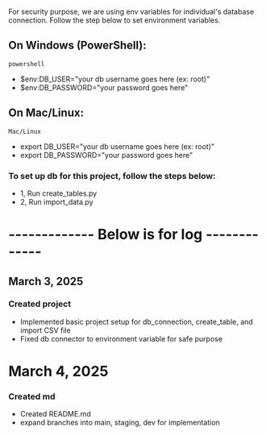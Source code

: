 For security purpose, we are using env variables for individual's database connection.
Follow the step below to set environment variables.
## On Windows (PowerShell):
```powershell```
- $env:DB_USER="your db username goes here (ex: root)"
- $env:DB_PASSWORD="your password goes here"

## On Mac/Linux:
```Mac/Linux```
- export DB_USER="your db username goes here (ex: root)"
- export DB_PASSWORD="your password goes here"

### To set up db for this project, follow the steps below:
- 1, Run create_tables.py 
- 2, Run import_data.py

# ------------- Below is for log -------------
## March 3, 2025

### Created project
- Implemented basic project setup for db_connection, create_table, and import CSV file
- Fixed db connector to environment variable for safe purpose

# March 4, 2025

### Created md
- Created README.md
- expand branches into main, staging, dev for implementation
